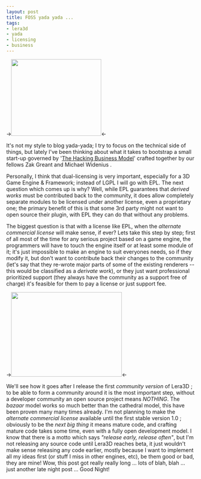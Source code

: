 ```yaml
--- 
layout: post
title: FOSS yada yada ...
tags: 
- lera3d
- yada
- licensing
- business
---
```

-><a class="image" href="{{ site.url }}/images/2010/01/art54_1.jpg"><img class="size-full wp-image-766 alignleft" title="art54_1" src="{{ site.url }}/images/2010/01/art54_1.jpg" alt="" width="240" height="204" /></a><-

It's not my style to blog yada-yada; I try to focus on the technical side of things, but lately I've been thinking about what it takes to bootstrap a small start-up governed by '<a title="The Hacking Business Model" href="http://askmonty.org/wiki/index.php/The_hacking_business_model" target="_blank">The Hacking Business Model</a>' crafted together by our fellows Zak Greant and Michael Widenius .

Personally, I think that dual-licensing is very important, especially for a 3D Game Engine &amp; Framework; instead of LGPL I will go with EPL. The next question which comes up is why? Well, while EPL guarantees that <em>derived works </em>must be contributed back to the community, it does allow completely separate modules to be licensed under another license, even a proprietary one; the primary benefit of this is that some 3rd party might not want to open source their plugin, with EPL they can do that without any problems.

The biggest question is that with a license like EPL, when the <em>alternate commercial license</em> will make sense, if ever? Lets take this step by step; first of all most of the time for any serious project based on a game engine, the programmers will have to touch the engine itself or at least some module of it; it's just impossible to make an engine to suit everyones needs, so if they modify it, but don't want to contribute back their changes to the community (let's say that they re-wrote major parts of some of the existing renderers -- this would be classified as a <em>derivate work</em>), or they just want professional prioritized support (they always have the community as a support free of charge) it's feasible for them to pay a license or just support fee.

-><a class="image" href="{{ site.url }}/images/2010/01/team.jpg"><img class="alignright size-full wp-image-767" title="team" src="{{ site.url }}/images/2010/01/team.jpg" alt="" width="295" height="225" /></a><-

We'll see how it goes after I release the first <em>community version </em>of Lera3D ; to be able to form a community around it is the most important step, without a developer community an open source project means <em>NOTHING</em>. The <em>bazaar </em>model works so much better than the cathedral model, this have been proven many many times already.
I'm not planning to make the <em>alternate commercial license </em>available until the first stable version 1.0 ; obviously to be the <em>next big thing </em>it<em> </em>means mature code, and crafting mature code takes some time, even with a fully open development model.
I know that there is a motto which says <em>"release early, release often"</em>, but I'm not releasing any source code until Lera3D reaches beta, it just wouldn't make sense releasing any code earlier, mostly because I want to implement all my ideas first (or stuff I miss in other engines, etc), be them good or bad, they are mine!
Wow, this post got really really long ... lots of blah, blah ... just another late night post ... Good Night!
